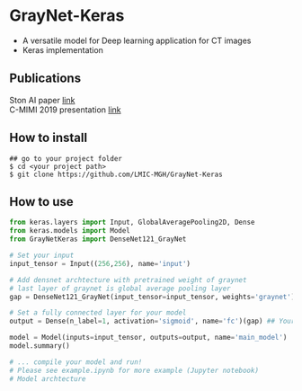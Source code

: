 # GrayNet-Keras
* A versatile model for Deep learning application for CT images
* Keras implementation

## Publications
Ston AI paper [link](https://pubs.rsna.org/doi/10.1148/ryai.2019180066)   
C-MIMI 2019 presentation [link](https://cdn.ymaws.com/siim.org/resource/resmgr/mimi19/oral4/GrayNet_Kim.pdf)  

## How to install
```shell
## go to your project folder
$ cd <your project path>
$ git clone https://github.com/LMIC-MGH/GrayNet-Keras
```
## How to use
```python
from keras.layers import Input, GlobalAveragePooling2D, Dense
from keras.models import Model
from GrayNetKeras import DenseNet121_GrayNet

# Set your input
input_tensor = Input((256,256), name='input')

# Add densnet archtecture with pretrained weight of graynet
# last layer of graynet is global average pooling layer
gap = DenseNet121_GrayNet(input_tensor=input_tensor, weights='graynet')

# Set a fully connected layer for your model 
output = Dense(n_label=1, activation='sigmoid', name='fc')(gap) ## Your label

model = Model(inputs=input_tensor, outputs=output, name='main_model')
model.summary()

# ... compile your model and run!
# Please see example.ipynb for more example (Jupyter notebook)
# Model archtecture 
```